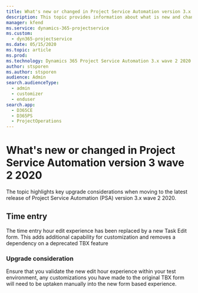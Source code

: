 ```yaml
---
title: What's new or changed in Project Service Automation version 3.x wave 2 2020
description: This topic provides information about what is new and changed in Project Service Automation version 3 wave 2 2020.
manager: kfend
ms.service: dynamics-365-projectservice
ms.custom: 
  - dyn365-projectservice
ms.date: 05/15/2020
ms.topic: article
ms.prod: 
ms.technology: Dynamics 365 Project Service Automation 3.x wave 2 2020
author: stsporen
ms.author: stsporen
audience: Admin
search.audienceType: 
  - admin
  - customizer
  - enduser
search.app: 
  - D365CE
  - D365PS
  - ProjectOperations
---
```



# What's new or changed in Project Service Automation version 3 wave 2 2020
The topic highlights key upgrade considerations when moving to the latest release of Project Service Automation (PSA) version 3.x wave 2 2020.

## Time entry
The time entry hour edit experience has been replaced by a new Task Edit form. This adds additional capability for customization and removes a dependency on a deprecated TBX feature

### Upgrade consideration
Ensure that you validate the new edit hour experience within your test environment, any customizations you have made to the original TBX form will need to be uptaken manually into the new form based experience.
